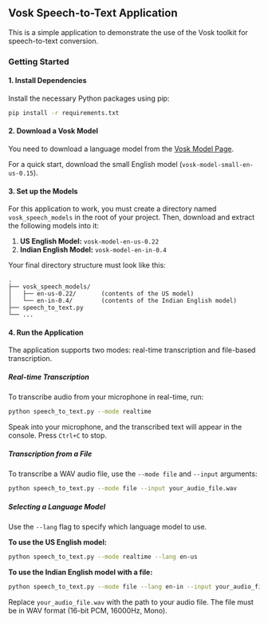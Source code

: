 ## Vosk Speech-to-Text Application

This is a simple application to demonstrate the use of the Vosk toolkit for speech-to-text conversion.

### Getting Started

#### 1. Install Dependencies

Install the necessary Python packages using pip:

```bash
pip install -r requirements.txt
```

#### 2. Download a Vosk Model

You need to download a language model from the [Vosk Model Page](https://alphacephei.com/vosk/models).

For a quick start, download the small English model (`vosk-model-small-en-us-0.15`).

#### 3. Set up the Models

For this application to work, you must create a directory named `vosk_speech_models` in the root of your project. Then, download and extract the following models into it:

1.  **US English Model:** `vosk-model-en-us-0.22`
2.  **Indian English Model:** `vosk-model-en-in-0.4`

Your final directory structure must look like this:

```
.
├── vosk_speech_models/
│   ├── en-us-0.22/       (contents of the US model)
│   └── en-in-0.4/        (contents of the Indian English model)
├── speech_to_text.py
└── ...
```

#### 4. Run the Application

The application supports two modes: real-time transcription and file-based transcription.

##### Real-time Transcription

To transcribe audio from your microphone in real-time, run:

```bash
python speech_to_text.py --mode realtime
```

Speak into your microphone, and the transcribed text will appear in the console. Press `Ctrl+C` to stop.

##### Transcription from a File

To transcribe a WAV audio file, use the `--mode file` and `--input` arguments:

```bash
python speech_to_text.py --mode file --input your_audio_file.wav
```

##### Selecting a Language Model

Use the `--lang` flag to specify which language model to use.

**To use the US English model:**

```bash
python speech_to_text.py --mode realtime --lang en-us
```

**To use the Indian English model with a file:**

```bash
python speech_to_text.py --mode file --lang en-in --input your_audio_file.wav
```

Replace `your_audio_file.wav` with the path to your audio file. The file must be in WAV format (16-bit PCM, 16000Hz, Mono).
